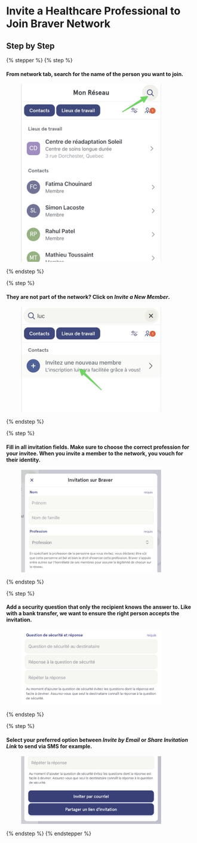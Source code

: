 # Invite a Healthcare Professional to Join Braver Network

## Step by Step

{% stepper %}
{% step %}
#### From network tab, search for the name of the person you want to join.

<div align="left"><figure><img src="../../.gitbook/assets/inviter-un-professionnel-de-la-sante-a-rejoindre-le-reseau-braver - Step 2.jpeg" alt="" width="375"><figcaption></figcaption></figure></div>
{% endstep %}

{% step %}
#### They are not part of the network? Click on _Invite a New Member_.

<div align="left"><figure><img src="../../.gitbook/assets/inviter-un-professionnel-de-la-sante-a-rejoindre-le-reseau-braver - Step 3.jpeg" alt="" width="375"><figcaption></figcaption></figure></div>
{% endstep %}

{% step %}
#### Fill in all invitation fields. Make sure to choose the correct profession for your invitee. When you invite a member to the network, you vouch for their identity.

<div align="left"><figure><img src="../../.gitbook/assets/inviter-un-professionnel-de-la-sante-a-rejoindre-le-reseau-braver - Step 4.jpeg" alt="" width="375"><figcaption></figcaption></figure></div>
{% endstep %}

{% step %}
#### Add a security question that only the recipient knows the answer to. Like with a bank transfer, we want to ensure the right person accepts the invitation.

<div align="left"><figure><img src="../../.gitbook/assets/inviter-un-professionnel-de-la-sante-a-rejoindre-le-reseau-braver - Step 5.jpeg" alt="" width="375"><figcaption></figcaption></figure></div>
{% endstep %}

{% step %}
#### Select your preferred option between _Invite by Email_ or _Share Invitation Link_ to send via SMS for example.

<div align="left"><figure><img src="../../.gitbook/assets/inviter-un-professionnel-de-la-sante-a-rejoindre-le-reseau-braver - Step 6.jpeg" alt="" width="375"><figcaption></figcaption></figure></div>
{% endstep %}
{% endstepper %}
